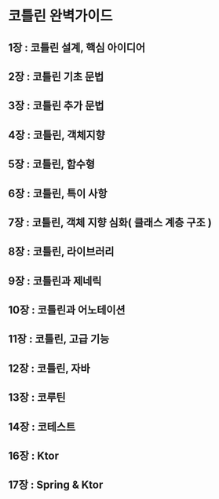 # 코틀린 완벽가이드

## 1장 : 코틀린 설계, 핵심 아이디어

## 2장 : 코틀린 기초 문법

## 3장 : 코틀린 추가 문법

## 4장 : 코틀린, 객체지향

## 5장 : 코틀린, 함수형

## 6장 : 코틀린, 특이 사항

## 7장 : 코틀린, 객체 지향 심화( 클래스 계층 구조 )

## 8장 : 코틀린, 라이브러리

## 9장 : 코틀린과 제네릭

## 10장 : 코틀린과 어노테이션

## 11장 : 코틀린, 고급 기능

## 12장 : 코틀린, 자바

## 13장 : 코루틴

## 14장 : 코테스트

## 16장 : Ktor

## 17장 : Spring & Ktor
